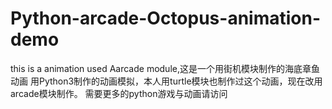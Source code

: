 # Python-arcade-Octopus-animation-demo
this is a animation used Aarcade module,这是一个用街机模块制作的海底章鱼动画
用Python3制作的动画模拟，本人用turtle模块也制作过这个动画，现在改用arcade模块制作。
需要更多的python游戏与动画请访问 
